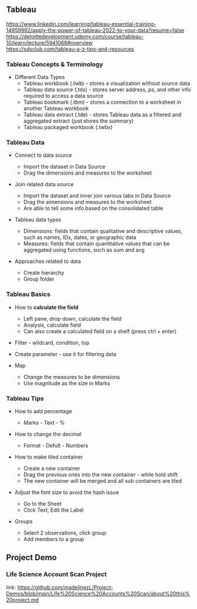 ## Tableau
https://www.linkedin.com/learning/tableau-essential-training-14959992/apply-the-power-of-tableau-2022-to-your-data?resume=false <br>
https://deloittedevelopment.udemy.com/course/tableau-10/learn/lecture/5941068#overview <br>
https://sdsclub.com/tableau-a-z-tips-and-resources

### Tableau Concepts & Terminology
* Different Data Types <br>
  - Tableau workbook (.twb) - stores a visualization without source data <br>
  - Tableau data source (.tds) - stores server address, ps, and other info required to access a data source <br>
  - Tableau bookmark (.tbm) - stores a connection to a worksheet in another Tableau workbook <br>
  - Tableau data extract (.tde) - stores Tableau data as a filtered and aggregated extract (just stores the summary) <br>
  - Tableau packaged workbook (.twbx) <br>

### Tableau Data 
* Connect to data source
  - Import the dataset in Data Source
  - Drag the dimensions and measures to the worksheet

* Join related data source
  - Import the dataset and inner join various tabs in Data Source
  - Drag the aimensions and measures to the worksheet
  - Are able to tell some info based on the consolidated table

* Tableau data types
  - Dimensions: fields that contain qualitative and descriptive values, such as names, IDs, dates, or geographic data
  - Measures: fields that contain quantitative values that can be aggregated using functions, such as sum and avg

* Approaches related to data
  - Create hierarchy
  - Group folder

### Tableau Basics
* How to __calculate the field__
  - Left pane, drop down, calculate the field
  - Analysis, calculate field
  - Can also create a calculated field on a shelf (press ctrl + enter)

* Filter - wildcard, condition, top

* Create parameter - use it for filtering data

* Map
  - Change the measures to be dimensions
  - Use magnitude as the size in Marks

### Tableau Tips
* How to add percentage
  - Marks - Text - %
* How to change the decimal
  - Format - Defult - Numbers   

* How to make tiled container
  - Create a new container
  - Drag the previous ones into the new container - while hold shift
  - The new container will be merged and all sub containers are tiled

* Adjust the font size to avoid the hash issue
  - Go to the Sheet
  - Click Text, Edit the Label

* Groups
  - Select 2 observations, click group
  - Add members to a group

## Project Demo
### Life Science Account Scan Project <br>
link: https://github.com/madelinezL/Project-Demos/blob/main/Life%20Science%20Accounts%20Scan/about%20this%20project.md

